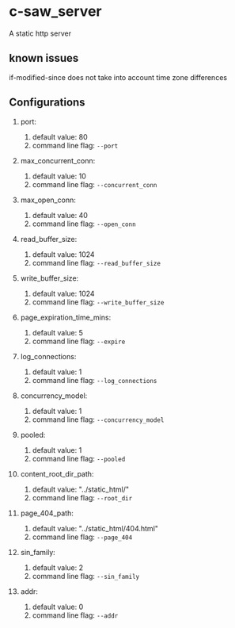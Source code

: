 # c-saw_server
A static http server

## known issues
if-modified-since does not take into account time zone differences

## Configurations

1) port:
    1) default value: 80
    2) command line flag: ```--port```
    
2) max_concurrent_conn:
    1) default value: 10
    2) command line flag: ```--concurrent_conn```
    
3) max_open_conn:
    1) default value: 40
    2) command line flag: ```--open_conn```
    
4) read_buffer_size:
    1) default value: 1024
    2) command line flag: ```--read_buffer_size```
    
5) write_buffer_size:
    1) default value: 1024
    2) command line flag: ```--write_buffer_size```
    
6) page_expiration_time_mins:
    1) default value: 5
    2) command line flag: ```--expire```
    
7) log_connections:
    1) default value: 1
    2) command line flag: ```--log_connections```
    
8) concurrency_model:
    1) default value: 1
    2) command line flag: ```--concurrency_model```
    
9) pooled:
    1) default value: 1
    2) command line flag: ```--pooled```
    
10) content_root_dir_path:
    1) default value: "../static_html/"
    2) command line flag: ```--root_dir```
    
11) page_404_path:
    1) default value: "../static_html/404.html"
    2) command line flag: ```--page_404```
    
12) sin_family:
    1) default value: 2
    2) command line flag: ```--sin_family```
    
13) addr:
    1) default value: 0
    2) command line flag: ```--addr```